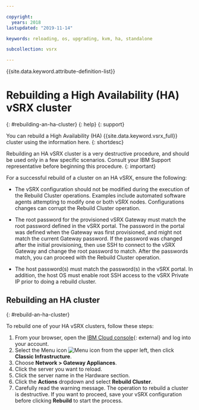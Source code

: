 ```yaml
---

copyright:
  years: 2018
lastupdated: "2019-11-14"

keywords: reloading, os, upgrading, kvm, ha, standalone

subcollection: vsrx

---
```


{{site.data.keyword.attribute-definition-list}}

# Rebuilding a High Availability (HA) vSRX cluster
{: #rebuilding-an-ha-cluster}
{: help}
{: support}

You can rebuild a High Availability (HA) {{site.data.keyword.vsrx_full}} cluster using the information here.
{: shortdesc}

Rebuilding an HA vSRX cluster is a very destructive procedure, and should be used only in a few specific scenarios. Consult your IBM Support representative before beginning this procedure.
{: important}

For a successful rebuild of a cluster on an HA vSRX, ensure the following:

* The vSRX configuration should not be modified during the execution of the Rebuild Cluster operations. Examples include automated software agents attempting to modify one or both vSRX nodes. Configurations changes can corrupt the Rebuild Cluster operation.

* The root password for the provisioned vSRX Gateway must match the root password defined in the vSRX portal. The password in the portal was defined when the Gateway was first provisioned, and might not match the current Gateway password. If the password was changed after the initial provisioning, then use SSH to connect to the vSRX Gateway and change the root password to match. After the passwords match, you can proceed with the Rebuild Cluster operation.

* The host password(s) must match the password(s) in the vSRX portal. In addition, the host OS must enable root SSH access to the vSRX Private IP prior to doing a rebuild cluster.

## Rebuilding an HA cluster
{: #rebuild-an-ha-cluster}

To rebuild one of your HA vSRX clusters, follow these steps:

1. From your browser, open the [IBM Cloud console](/login){: external} and log into your account.
2. Select the Menu icon ![Menu icon](../../icons/icon_hamburger.svg) from the upper left, then click **Classic Infrastructure**.
3. Choose **Network > Gateway Appliances**.
4. Click the server you want to reload.
5. Click the server name in the Hardware section.
6. Click the **Actions** dropdown and select **Rebuild Cluster**.
7. Carefully read the warning message. The operation to rebuild a cluster is destructive. If you want to proceed, save your vSRX configuration before clicking **Rebuild** to start the process.

